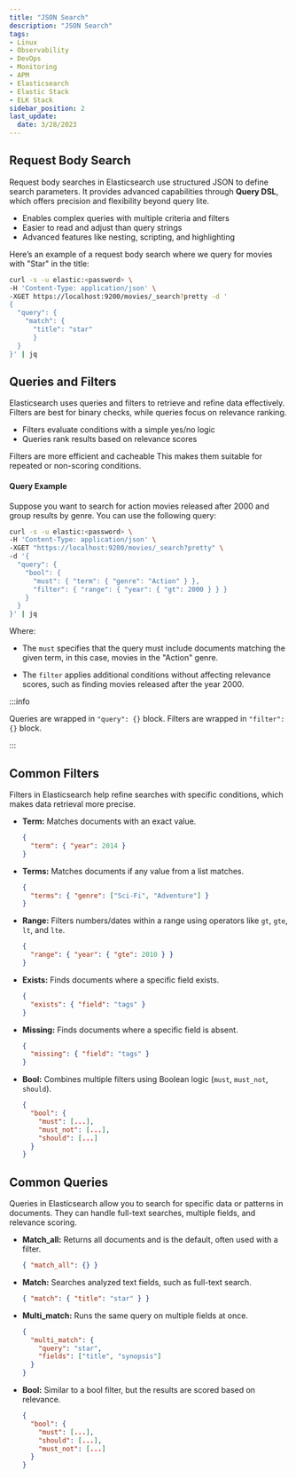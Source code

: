 ```yaml
---
title: "JSON Search"
description: "JSON Search"
tags: 
- Linux
- Observability
- DevOps
- Monitoring 
- APM
- Elasticsearch
- Elastic Stack
- ELK Stack
sidebar_position: 2
last_update:
  date: 3/28/2023
---
```



## Request Body Search 

Request body searches in Elasticsearch use structured JSON to define search parameters. It provides advanced capabilities through **Query DSL**, which offers precision and flexibility beyond query lite.  

- Enables complex queries with multiple criteria and filters  
- Easier to read and adjust than query strings  
- Advanced features like nesting, scripting, and highlighting  

Here’s an example of a request body search where we query for movies with "Star" in the title:

```bash
curl -s -u elastic:<password> \
-H 'Content-Type: application/json' \
-XGET https://localhost:9200/movies/_search?pretty -d '
{
  "query": {
    "match": {
      "title": "star"
      }
  }
}' | jq
```


## Queries and Filters  

Elasticsearch uses queries and filters to retrieve and refine data effectively. Filters are best for binary checks, while queries focus on relevance ranking.  

- Filters evaluate conditions with a simple yes/no logic  
- Queries rank results based on relevance scores  

Filters are more efficient and cacheable This makes them suitable for repeated or non-scoring conditions.  

#### Query Example

Suppose you want to search for action movies released after 2000 and group results by genre. You can use the following query:

```bash
curl -s -u elastic:<password> \
-H 'Content-Type: application/json' \
-XGET "https://localhost:9200/movies/_search?pretty" \
-d '{
  "query": {
    "bool": {
      "must": { "term": { "genre": "Action" } },
      "filter": { "range": { "year": { "gt": 2000 } } }
    }
  }
}' | jq
```

Where:

- The `must` specifies that the query must include documents matching the given term, in this case, movies in the "Action" genre.

- The `filter` applies additional conditions without affecting relevance scores, such as finding movies released after the year 2000.

:::info 

Queries are wrapped in `"query": {}` block.
Filters are wrapped in `"filter": {}` block.

:::



## Common Filters 

Filters in Elasticsearch help refine searches with specific conditions, which makes data retrieval more precise. 

- **Term:** Matches documents with an exact value.  

  ```json
  {
    "term": { "year": 2014 }
  }
  ```  

- **Terms:** Matches documents if any value from a list matches.  

  ```json
  {
    "terms": { "genre": ["Sci-Fi", "Adventure"] }
  }
  ```  

- **Range:** Filters numbers/dates within a range using operators like `gt`, `gte`, `lt`, and `lte`.  

  ```json
  {
    "range": { "year": { "gte": 2010 } }
  }
  ```  

- **Exists:** Finds documents where a specific field exists.  

  ```json
  {
    "exists": { "field": "tags" }
  }
  ```  

- **Missing:** Finds documents where a specific field is absent.  

  ```json
  {
    "missing": { "field": "tags" }
  }
  ```  

- **Bool:** Combines multiple filters using Boolean logic (`must`, `must_not`, `should`).  

  ```json
  {
    "bool": { 
      "must": [...], 
      "must_not": [...], 
      "should": [...] 
    }
  }
  ```  

## Common Queries  

Queries in Elasticsearch allow you to search for specific data or patterns in documents. They can handle full-text searches, multiple fields, and relevance scoring.  

- **Match_all:** Returns all documents and is the default, often used with a filter.  

  ```json
  { "match_all": {} }
  ```  

- **Match:** Searches analyzed text fields, such as full-text search.  

  ```json
  { "match": { "title": "star" } }
  ```  

- **Multi_match:** Runs the same query on multiple fields at once.  

  ```json
  { 
    "multi_match": { 
      "query": "star", 
      "fields": ["title", "synopsis"] 
    } 
  }
  ```  

- **Bool:** Similar to a bool filter, but the results are scored based on relevance.  

  ```json
  { 
    "bool": { 
      "must": [...], 
      "should": [...], 
      "must_not": [...] 
    } 
  }
  ```  